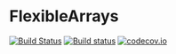 # FlexibleArrays

[![Build Status](https://travis-ci.org/eschnett/FlexibleArrays.jl.svg?branch=master)](https://travis-ci.org/eschnett/FlexibleArrays.jl)
[![Build status](https://ci.appveyor.com/api/projects/status/2i24ij8n7ong4lxk/branch/master?svg=true)](https://ci.appveyor.com/project/eschnett/flexiblearrays-jl/branch/master)
[![codecov.io](https://codecov.io/github/eschnett/FlexibleArrays.jl/coverage.svg?branch=master)](https://codecov.io/github/eschnett/FlexibleArrays.jl?branch=master)
